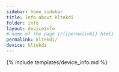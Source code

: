 ```yaml
---
sidebar: home_sidebar
title: Info about kltekdi
folder: info
layout: deviceinfo
# name of the page (/{{permalink}}.html)
permalink: kltekdi/
device: kltekdi
---
```

{% include templates/device_info.md %}
